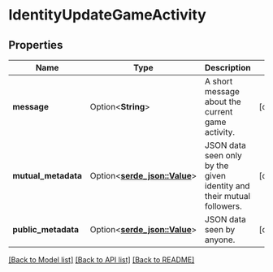 # IdentityUpdateGameActivity

## Properties

Name | Type | Description | Notes
------------ | ------------- | ------------- | -------------
**message** | Option<**String**> | A short message about the current game activity. | [optional]
**mutual_metadata** | Option<[**serde_json::Value**](.md)> | JSON data seen only by the given identity and their mutual followers. | [optional]
**public_metadata** | Option<[**serde_json::Value**](.md)> | JSON data seen by anyone. | [optional]

[[Back to Model list]](../README.md#documentation-for-models) [[Back to API list]](../README.md#documentation-for-api-endpoints) [[Back to README]](../README.md)



